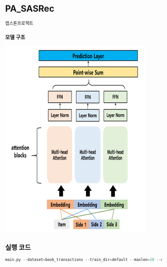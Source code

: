 # PA_SASRec
캡스톤프로젝트

### 모델 구조
<img src="https://github.com/et007693/PA_SASRec/blob/main/img/model.png?raw=true" width="90%" width="150" height="600"></img>

## 실행 코드
``` python
main.py --dataset=book_transactions --train_dir=default --maxlen=10 --dropout_rate=0.2 --device=cuda
```
